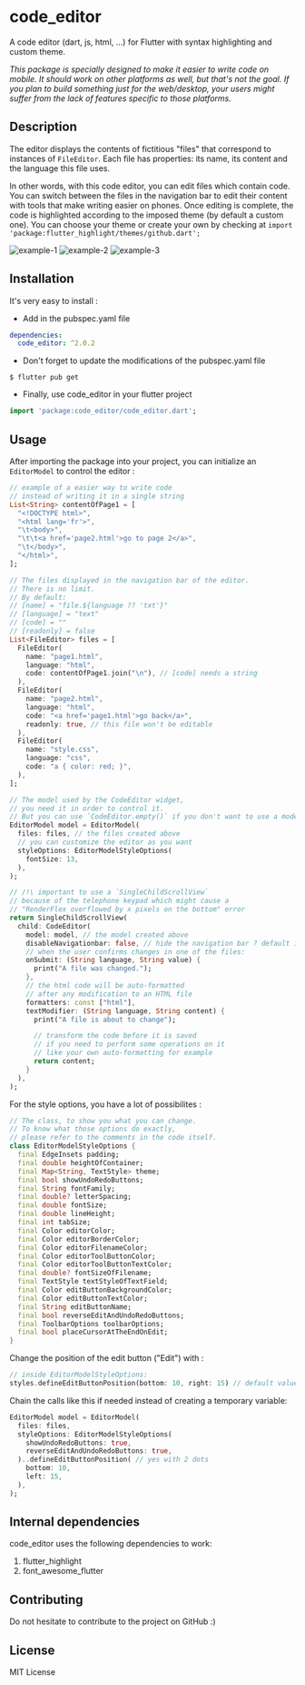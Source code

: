 # code_editor

A code editor (dart, js, html, ...) for Flutter with syntax highlighting and custom theme.

_This package is specially designed to make it easier to write code on mobile. It should work on other platforms as well, but that's not the goal. If you plan to build something just for the web/desktop, your users might suffer from the lack of features specific to those platforms._

## Description

The editor displays the contents of fictitious "files" that correspond to instances of `FileEditor`. Each file has properties: its name, its content and the language this file uses.

In other words, with this code editor, you can edit files which contain code. You can switch between the files in the navigation bar to edit their content with tools that make writing easier on phones. Once editing is complete, the code is highlighted according to the imposed theme (by default a custom one).
You can choose your theme or create your own by checking at `import 'package:flutter_highlight/themes/github.dart';`

![example-1](https://learnweb.sciencesky.fr/code_editor_example-1.png)
![example-2](https://learnweb.sciencesky.fr/code_editor_example-2.png)
![example-3](https://learnweb.sciencesky.fr/code_editor_example-3.png)

## Installation

It's very easy to install :

* Add in the pubspec.yaml file

```yaml
dependencies:
  code_editor: ^2.0.2
```

* Don't forget to update the modifications of the pubspec.yaml file

```
$ flutter pub get
```

* Finally, use code_editor in your flutter project

```dart
import 'package:code_editor/code_editor.dart';
```

## Usage

After importing the package into your project, you can initialize an `EditorModel` to control the editor :

```dart
// example of a easier way to write code
// instead of writing it in a single string
List<String> contentOfPage1 = [
  "<!DOCTYPE html>",
  "<html lang='fr'>",
  "\t<body>",
  "\t\t<a href='page2.html'>go to page 2</a>",
  "\t</body>",
  "</html>",
];

// The files displayed in the navigation bar of the editor.
// There is no limit.
// By default:
// [name] = "file.${language ?? 'txt'}"
// [language] = "text"
// [code] = ""
// [readonly] = false
List<FileEditor> files = [
  FileEditor(
    name: "page1.html",
    language: "html",
    code: contentOfPage1.join("\n"), // [code] needs a string
  ),
  FileEditor(
    name: "page2.html",
    language: "html",
    code: "<a href='page1.html'>go back</a>",
    readonly: true, // this file won't be editable
  ),
  FileEditor(
    name: "style.css",
    language: "css",
    code: "a { color: red; }",
  ),
];

// The model used by the CodeEditor widget,
// you need it in order to control it.
// But you can use `CodeEditor.empty()` if you don't want to use a model.
EditorModel model = EditorModel(
  files: files, // the files created above
  // you can customize the editor as you want
  styleOptions: EditorModelStyleOptions(
    fontSize: 13,
  ),
);

// /!\ important to use a `SingleChildScrollView`
// because of the telephone keypad which might cause a 
// "RenderFlex overflowed by x pixels on the bottom" error
return SingleChildScrollView(
  child: CodeEditor(
    model: model, // the model created above
    disableNavigationbar: false, // hide the navigation bar ? default is `false`
    // when the user confirms changes in one of the files:
    onSubmit: (String language, String value) {
      print("A file was changed.");
    },
    // the html code will be auto-formatted
    // after any modification to an HTML file
    formatters: const ["html"],
    textModifier: (String language, String content) {
      print("A file is about to change");

      // transform the code before it is saved
      // if you need to perform some operations on it
      // like your own auto-formatting for example
      return content;
    }
  ),
);
```

For the style options, you have a lot of possibilites : 

```dart
// The class, to show you what you can change.
// To know what those options do exactly,
// please refer to the comments in the code itself.
class EditorModelStyleOptions {
  final EdgeInsets padding;
  final double heightOfContainer;
  final Map<String, TextStyle> theme;
  final bool showUndoRedoButtons;
  final String fontFamily;
  final double? letterSpacing;
  final double fontSize;
  final double lineHeight;
  final int tabSize;
  final Color editorColor;
  final Color editorBorderColor;
  final Color editorFilenameColor;
  final Color editorToolButtonColor;
  final Color editorToolButtonTextColor;
  final double? fontSizeOfFilename;
  final TextStyle textStyleOfTextField;
  final Color editButtonBackgroundColor;
  final Color editButtonTextColor;
  final String editButtonName;
  final bool reverseEditAndUndoRedoButtons;
  final ToolbarOptions toolbarOptions;
  final bool placeCursorAtTheEndOnEdit;
}
```

Change the position of the edit button ("Edit") with :

```dart
// inside EditorModelStyleOptions:
styles.defineEditButtonPosition(bottom: 10, right: 15) // default values
```

Chain the calls like this if needed instead of creating a temporary variable:

```dart
EditorModel model = EditorModel(
  files: files,
  styleOptions: EditorModelStyleOptions(
    showUndoRedoButtons: true,
    reverseEditAndUndoRedoButtons: true,
  )..defineEditButtonPosition( // yes with 2 dots
    bottom: 10,
    left: 15,
  ),
);
```

## Internal dependencies

code_editor uses the following dependencies to work:
1. flutter_highlight
2. font_awesome_flutter

## Contributing

Do not hesitate to contribute to the project on GitHub :)

## License

MIT License
